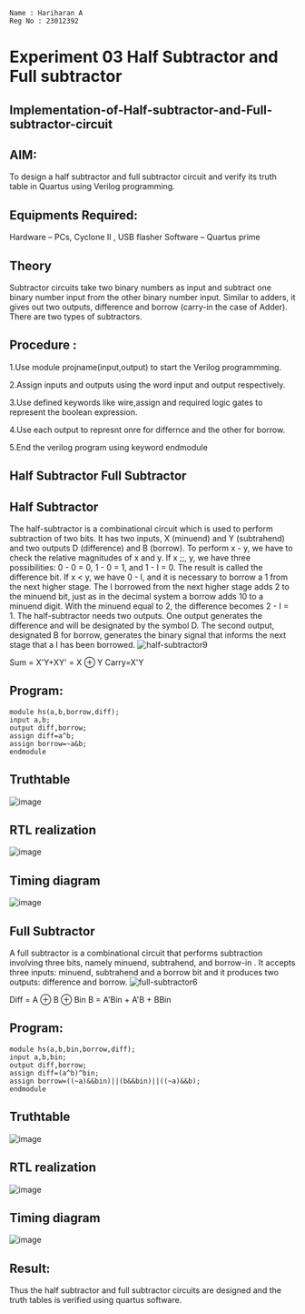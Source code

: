 ```
Name : Hariharan A
Reg No : 23012392
```

# Experiment 03 Half Subtractor and Full subtractor
## Implementation-of-Half-subtractor-and-Full-subtractor-circuit
## AIM:
To design a half subtractor and full subtractor circuit and verify its truth table in Quartus using Verilog programming.

## Equipments Required:
  Hardware – PCs, Cyclone II , USB flasher
  Software – Quartus prime
## Theory
Subtractor circuits take two binary numbers as input and subtract one binary number input from the other binary number input. Similar to adders, it gives out two outputs, difference and borrow (carry-in the case of Adder). There are two types of subtractors.

## Procedure : 
1.Use module projname(input,output) to start the Verilog programmming.

2.Assign inputs and outputs using the word input and output respectively.

3.Use defined keywords like wire,assign and required logic gates to represent the boolean expression.

4.Use each output to represnt onre for differnce and the other for borrow.

5.End the verilog program using keyword endmodule


## Half Subtractor Full Subtractor
## Half Subtractor
The half-subtractor is a combinational circuit which is used to perform subtraction of two bits. It has two inputs, X (minuend) and Y (subtrahend) and two outputs D (difference) and B (borrow). To perform x - y, we have to check the relative magnitudes of x and y. If x ;;, y, we have three possibilities: 0 - 0 = 0, 1 - 0 = 1, and 1 - I = 0. The result is called the difference bit. If x < y, we have 0 - I, and it is necessary to borrow a 1 from the next higher stage. The I borrowed from the next higher stage adds 2 to the minuend bit, just as in the decimal system a borrow adds 10 to a minuend digit. With the minuend equal to 2, the difference becomes 2 - I = 1. The half-subtractor needs two outputs. One output generates the difference and will be designated by the symbol D. The second output, designated B for borrow, generates the binary signal that informs the next stage that a I has been borrowed.
![half-subtractor9](https://user-images.githubusercontent.com/36288975/166112538-58c3bc7c-ee5d-4e6a-ac8d-8e8328efe27a.png)


Sum = X'Y+XY' = X ⊕ Y
Carry=X'Y

## Program:
```
module hs(a,b,borrow,diff);
input a,b;
output diff,borrow;
assign diff=a^b;
assign borrow=~a&b;
endmodule
```

## Truthtable
![image](https://github.com/hariharana59/Experiment--03-Half-Subtractor-and-Full-subtractor/assets/144980130/d53cb738-4d23-4964-a723-1674db6bd05e)

##  RTL realization
![image](https://github.com/hariharana59/Experiment--03-Half-Subtractor-and-Full-subtractor/assets/144980130/7dfa6923-0885-4812-93e5-d6b187edfd09)

## Timing diagram 
![image](https://github.com/hariharana59/Experiment--03-Half-Subtractor-and-Full-subtractor/assets/144980130/60cedf53-540d-4597-aa36-04d234b2c353)


## Full Subtractor
A full subtractor is a combinational circuit that performs subtraction involving three bits, namely minuend, subtrahend, and borrow-in . It accepts three inputs: minuend, subtrahend and a borrow bit and it produces two outputs: difference and borrow. 
![full-subtractor6](https://user-images.githubusercontent.com/36288975/166112541-24c68359-3de8-4674-ae22-8272ffc385ed.png)

Diff = A ⊕ B ⊕ Bin B = A'Bin + A'B + BBin

## Program:
```
module hs(a,b,bin,borrow,diff);
input a,b,bin;
output diff,borrow;
assign diff=(a^b)^bin;
assign borrow=((~a)&&bin)||(b&&bin)||((~a)&&b);
endmodule
```

## Truthtable
![image](https://github.com/hariharana59/Experiment--03-Half-Subtractor-and-Full-subtractor/assets/144980130/df6a8ad1-d7f4-4a87-9d7f-e3ac5be492f7)

##  RTL realization
![image](https://github.com/hariharana59/Experiment--03-Half-Subtractor-and-Full-subtractor/assets/144980130/37fbaae3-f4f3-4df3-848e-4eee68072508)

## Timing diagram 
![image](https://github.com/hariharana59/Experiment--03-Half-Subtractor-and-Full-subtractor/assets/144980130/ced080b3-fbd7-4c27-b50e-52bd054c42f3)

## Result:
Thus the half subtractor and full subtractor circuits are designed and the truth tables is verified using quartus software.
